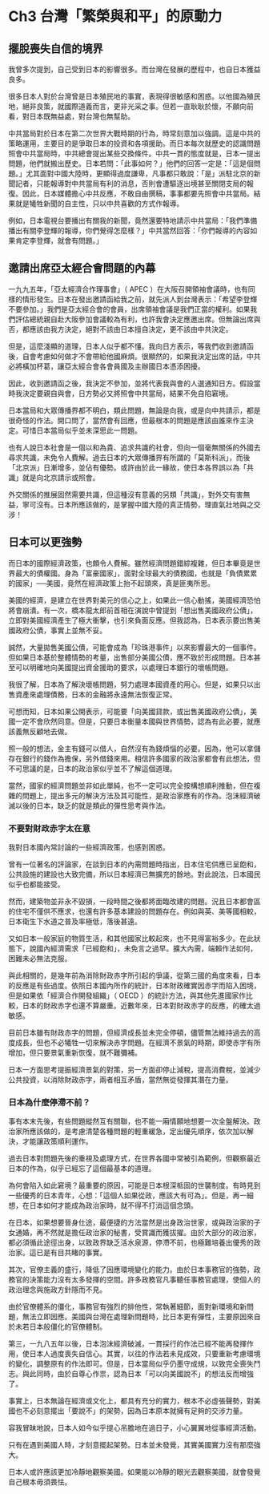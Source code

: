 # Ch3 台灣「繁榮與和平」的原動力

## 擺脫喪失自信的境界

我曾多次提到，自己受到日本的影響很多。而台灣在發展的歷程中，也自日本獲益良多。

很多日本人對於台灣曾是日本殖民地的事實，表現得很敏感和困惑。以他國為殖民地，絕非良策，就國際道義而言，更非光采之事。但若一直耿耿於懷，不願向前看，對日本既無益處，對台灣也無幫助。

中共當局對於日本在第二次世界大戰時期的行為，時常刻意加以強調。這是中共的策略運用，主要目的是爭取日本的投資和各項援助。而日本每次就歷史的認識問題照會中共當局時，中共總會提出某些交換條件。中共一貫的態度就是，日本一提出問題，他們就搬出歷史。日本若問：「此事如何？」他們的回答一定是：「這是個問題。」尤其面對中國大陸時，更顯得過度謙卑，凡事都只敢說：「是」派駐北京的新聞記者，只能報導對中共當局有利的消息，否則會遭驅逐出境甚至關閉支局的報復。因此，日本媒體擔心中共反應，不敢自由撰稿，事事都要先照會中共當局。結果就是犧牲新聞的自主性，只以中共喜歡的方式作報導。

例如，日本電視台要播出有關我的新聞，竟然還要特地請示中共當局：「我們準備播出有關李登輝的報導，你們覺得怎麼樣？」中共當然回答：「你們報導的內容如果肯定李登輝，就會有問題。」

## 邀請出席亞太經合會問題的內幕

一九九五年，「亞太經濟合作理事會」（ APEC ）在大阪召開領袖會議時，也有同樣的情形發生。日本在發出邀請函給我之前，就先派人到台灣表示：「希望李登輝不要參加。」我們是亞太經合會的會員，出席領袖會議是我們正當的權利。如果我們評估總統親自赴大阪參加會議較為有利，也許我會決定應邀出席。但無論出席與否，都應該由我方決定，絕對不該由日本擅自決定，更不該由中共決定。

但是，這麼淺顯的道理，日本人似乎都不懂。我向日方表示，等我們收到邀請函後，自會考慮如何做才不會帶給他國麻煩。很顯然的，如果我決定出席的話，中共必將橫加杯葛，讓亞太經合會各會員國及主辦國日本憑添困擾。

因此，收到邀請函之後，我決定不參加，並將代表我與會的人選通知日方。假設當時我決定要親自與會，日方勢必又將照會中共當局，結果不免自陷窘境。

日本當局和大眾傳播界都不明白，類此問題，無論是向我，或是向中共請示，都是很奇怪的作法。開口問了，當然會有回應，但最根本的問題是應該由誰來作主決定。可惜日本當局似乎並未深思此一問題。

也有人說日本社會是一個以和為貴、追求共識的社會，但向一個毫無關係的外國去尋求共識，未免令人費解。過去日本的大眾傳播界有所謂的「莫斯科派」，而後「北京派」日漸增多，並佔有優勢。或許由於此一緣故，使日本各界誤以為「共識」就是向北京請示或照會。

外交關係的推展固然需要共識，但這種沒有意義的另類「共識」，對外交有害無益，寧可沒有。日本所應該做的，是掌握中國大陸的真正情勢，理直氣壯地與之交涉！

## 日本可以更強勢

而日本的國際經濟政策，也頗令人費解。雖然經濟問題錯綜複雜，但日本畢竟是世界最大的債權國。身為「富豪國家」，面對全球最大的債務國，也就是「負債累累的國家」──美國，竟然在經濟政策上抬不起頭來，真是匪夷所思。

美國的經濟，是建立在世界對美元的信心之上，如果此一信心動搖，美國經濟恐怕將會崩潰。有一次，橋本龍太郎前首相在演說中曾提到「想出售美國政府公債」，立即對美國經濟產生了極大衝擊，也引來負面反應。但我認為，日本表示要出售美國政府公債，事實上並無不妥。

誠然，大量拋售美國公債，可能會成為「珍珠港事件」以來影響最大的一個事件。但如果日本基於整體情勢的考量，出售部分美國公債，應不致於形成問題。日本甚至可以明確地向美國提出資金援助的要求，以處理日本銀行的壞帳問題。

我很了解，日本為了解決壞帳問題，努力處理本國資產的用心。但是，如果只以出售資產來處理債務，日本的金融將永遠無法恢復正常。

可想而知，日本如果公開表示，可能要「向美國貸款，或出售美國政府公債」，美國一定不會欣然同意。但是，只要日本衡量本國與世界情勢，認為有此必要，就應該義無反顧地去做。

照一般的想法，金主有錢可以借人，自然沒有為錢煩惱的必要。因為，他可以拿儲存在銀行的錢作為擔保，另外借錢來用。相信許多國家的政治家都會有此想法，但不可思議的是，日本的政治家似乎並不了解這個道理。

當然，國家的經濟問題並非如此單純，也不一定可以完全按構想順利推動，但在複雜的問題上，提出多元的解決方法及其可能性，是政治家應有的作為。泡沫經濟破滅以後的日本，缺乏的就是類此的彈性思考與作法。

### 不要對財政赤字太在意

我對日本國內常討論的一些經濟政策，也感到困惑。

曾有一位著名的評論家，在談到日本的內需問題時指出，日本住宅供應已呈飽和，公共設施的建設也大致完備，所以日本經濟已無擴充的餘地。對此說法，日本國民似乎也都能接受。

然而，建築物並非永不毀損，一段時間之後都將面臨改建的問題。況且日本都會區的住宅不僅供不應求，也還有許多基本建設的問題存在。例如與英、美等國相較，日本衛生下水道之普及率極低，落後甚遠。

又如日本一般家庭的物質生活，和其他國家比較起來，也不見得富裕多少。在此狀態下，說國內經濟需求「已經飽和」，未免言之過早。擴大內需，端賴作法如何，困難未必無法克服。

與此相關的，是幾年前為消除財政赤字所引起的爭議，從第三國的角度來看，日本的反應是有些過度。依照日本國內所作的統計，日本財政確實因赤字而陷入困境，但是如果依「經濟合作開發組織」（ OECD ）的統計方法，與其他先進國家作比較，日本的財政赤字也還不算嚴重。近數年來，日本對財政赤字的反應，的確太過敏感。

目前日本雖有財政赤字的問題，但經濟成長並未完全停頓，儘管無法維持過去的高度成長，但也不必犧牲一切來解決赤字問題。在經濟不景氣的時期，即使赤字有所增加，但只要景氣重新恢復，就不難彌補。

日本一方面思考提振經濟景氣的對策，另一方面卻停止減稅，提高消費稅，並減少公共投資，以消除財政赤字，兩者相互矛盾，當然無從發揮其潛在力量。

### 日本為什麼停滯不前？

事有本末先後，有些問題縱然互有關聯，也不能一廂情願地想要一次全盤解決。政治家所應該做的，是考慮清楚各種問題的輕重緩急，定出優先順序，依次加以解決，才能讓政策順利運作。

過去日本對問題先後的重視及處理方式，在世界各國中常被引為範例，但觀察最近日本的作為，似乎已經忘了這個最基本的道理。

為何會陷入如此窘境？最重要的原因，可能是日本根深柢固的世襲制度。有時見到一些優秀的日本青年，心想：「這個人如果從政，應該大有可為」。但是，再一細想，在日本如何才能成為政治家時，就不得不打消這個念頭。

在日本，如果想要晉身仕途，最便捷的方法當然是出身政治世家，或與政治家的子女通婚，再不然就是擔任政治家的秘書，受賞識而獲拔擢。由於大部分的政治家，都必須循此途徑出身，以致政界缺乏活水泉源，停滯不前，也極難培養出優秀的政治家。這已是有目共睹的事實。

其次，官僚主義的盛行，降低了因應環境變化的能力。由於日本事務官的強勢，政務官的決策能力沒有太多發揮的空間。許多政務官凡事聽任事務官處理，使個人的政治理念與施政方針隱而不見。

由於官僚體系的僵化，事務官有強烈的排他性，常執著細節，面對新環境和新問題，無法立即因應。美國與台灣在處理新問題時，比日本更有彈性，主要原因來自於未若日本般僵化的官僚體制。

第三，一九八五年以後，日本泡沫經濟破滅，一貫採行的作法已經不能再發揮作用，使日本人過度喪失自信心。其實，以往的作法若未見成效，只要重新考慮環境的變化，調整原有的作法即可。但是，日本當局似乎仍墨守成規，以致完全喪失鬥志。與此同時，由於自尊心作祟，認為日本「可以向美國說不」的想法反而增強了。

事實上，日本無論在經濟或文化上，都具有充分的實力，根本不必虛張聲勢，對美國也不必刻意擺出「要說不」的架勢，因為日本原本就擁有足夠的交涉力量。

容我冒昧地說，日本人如今似乎提心吊膽地在過日子，小心翼翼地從事經濟活動。

只有在遇到美國人時，才刻意擺起架勢。日本並未發覺，其實美國實力沒有那麼強大。

日本人或許應該更加冷靜地觀察美國。如果能以冷靜的眼光去觀察美國，就會發覺自己根本毋須畏怯。